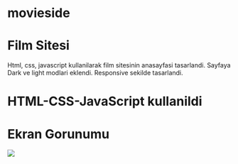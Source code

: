 # movieside

<h1> Film Sitesi </h1>

Html, css, javascript kullanilarak  film sitesinin anasayfasi tasarlandi. Sayfaya Dark ve light modlari eklendi. Responsive sekilde tasarlandi. 

<h1> HTML-CSS-JavaScript kullanildi </h1>

<h1> Ekran Gorunumu </h1>

![](movie.gif)